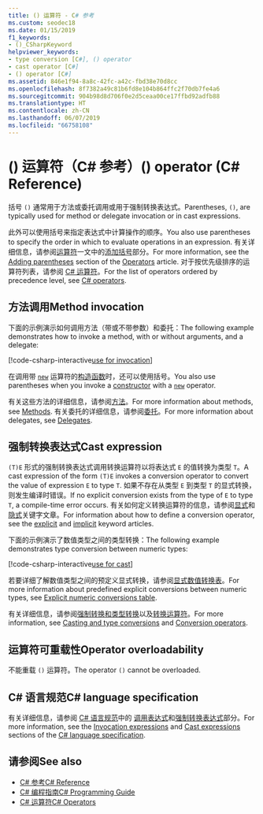 ```yaml
---
title: () 运算符 - C# 参考
ms.custom: seodec18
ms.date: 01/15/2019
f1_keywords:
- ()_CSharpKeyword
helpviewer_keywords:
- type conversion [C#], () operator
- cast operator [C#]
- () operator [C#]
ms.assetid: 846e1f94-8a8c-42fc-a42c-fbd38e70d8cc
ms.openlocfilehash: 8f7382a49c81b6fd8e104b864ffc2f70db7fe4a6
ms.sourcegitcommit: 904b98d8d706f0e2d5ceaa00ce17ffbd92adfb88
ms.translationtype: HT
ms.contentlocale: zh-CN
ms.lasthandoff: 06/07/2019
ms.locfileid: "66758108"
---
```

# <a name="-operator-c-reference"></a><span data-ttu-id="4deca-102">() 运算符（C# 参考）</span><span class="sxs-lookup"><span data-stu-id="4deca-102">() operator (C# Reference)</span></span>

<span data-ttu-id="4deca-103">括号 `()` 通常用于方法或委托调用或用于强制转换表达式。</span><span class="sxs-lookup"><span data-stu-id="4deca-103">Parentheses, `()`, are typically used for method or delegate invocation or in cast expressions.</span></span>

<span data-ttu-id="4deca-104">此外可以使用括号来指定表达式中计算操作的顺序。</span><span class="sxs-lookup"><span data-stu-id="4deca-104">You also use parentheses to specify the order in which to evaluate operations in an expression.</span></span> <span data-ttu-id="4deca-105">有关详细信息，请参阅[运算符](../../programming-guide/statements-expressions-operators/operators.md)一文中的[添加括号](../../programming-guide/statements-expressions-operators/operators.md#adding-parentheses)部分。</span><span class="sxs-lookup"><span data-stu-id="4deca-105">For more information, see the [Adding parentheses](../../programming-guide/statements-expressions-operators/operators.md#adding-parentheses) section of the [Operators](../../programming-guide/statements-expressions-operators/operators.md) article.</span></span> <span data-ttu-id="4deca-106">对于按优先级排序的运算符列表，请参阅 [C# 运算符](index.md)。</span><span class="sxs-lookup"><span data-stu-id="4deca-106">For the list of operators ordered by precedence level, see [C# operators](index.md).</span></span>

## <a name="method-invocation"></a><span data-ttu-id="4deca-107">方法调用</span><span class="sxs-lookup"><span data-stu-id="4deca-107">Method invocation</span></span>

<span data-ttu-id="4deca-108">下面的示例演示如何调用方法（带或不带参数）和委托：</span><span class="sxs-lookup"><span data-stu-id="4deca-108">The following example demonstrates how to invoke a method, with or without arguments, and a delegate:</span></span>

[!code-csharp-interactive[use for invocation](~/samples/csharp/language-reference/operators/InvocationOperatorExamples.cs#Invocation)]

<span data-ttu-id="4deca-109">在调用带 [`new`](../keywords/new-operator.md) 运算符的[构造函数](../../programming-guide/classes-and-structs/constructors.md)时，还可以使用括号。</span><span class="sxs-lookup"><span data-stu-id="4deca-109">You also use parentheses when you invoke a [constructor](../../programming-guide/classes-and-structs/constructors.md) with a [`new`](../keywords/new-operator.md) operator.</span></span>

<span data-ttu-id="4deca-110">有关这些方法的详细信息，请参阅[方法](../../programming-guide/classes-and-structs/methods.md)。</span><span class="sxs-lookup"><span data-stu-id="4deca-110">For more information about methods, see [Methods](../../programming-guide/classes-and-structs/methods.md).</span></span> <span data-ttu-id="4deca-111">有关委托的详细信息，请参阅[委托](../../programming-guide/delegates/index.md)。</span><span class="sxs-lookup"><span data-stu-id="4deca-111">For more information about delegates, see [Delegates](../../programming-guide/delegates/index.md).</span></span>

## <a name="cast-expression"></a><span data-ttu-id="4deca-112">强制转换表达式</span><span class="sxs-lookup"><span data-stu-id="4deca-112">Cast expression</span></span>

<span data-ttu-id="4deca-113">`(T)E` 形式的强制转换表达式调用转换运算符以将表达式 `E` 的值转换为类型 `T`。</span><span class="sxs-lookup"><span data-stu-id="4deca-113">A cast expression of the form `(T)E` invokes a conversion operator to convert the value of expression `E` to type `T`.</span></span> <span data-ttu-id="4deca-114">如果不存在从类型 `E` 到类型 `T` 的显式转换，则发生编译时错误。</span><span class="sxs-lookup"><span data-stu-id="4deca-114">If no explicit conversion exists from the type of `E` to type `T`, a compile-time error occurs.</span></span> <span data-ttu-id="4deca-115">有关如何定义转换运算符的信息，请参阅[显式](../keywords/explicit.md)和[隐式](../keywords/implicit.md)关键字文章。</span><span class="sxs-lookup"><span data-stu-id="4deca-115">For information about how to define a conversion operator, see the [explicit](../keywords/explicit.md) and [implicit](../keywords/implicit.md) keyword articles.</span></span>

<span data-ttu-id="4deca-116">下面的示例演示了数值类型之间的类型转换：</span><span class="sxs-lookup"><span data-stu-id="4deca-116">The following example demonstrates type conversion between numeric types:</span></span>

[!code-csharp-interactive[use for cast](~/samples/csharp/language-reference/operators/InvocationOperatorExamples.cs#Cast)]

<span data-ttu-id="4deca-117">若要详细了解数值类型之间的预定义显式转换，请参阅[显式数值转换表](../keywords/explicit-numeric-conversions-table.md)。</span><span class="sxs-lookup"><span data-stu-id="4deca-117">For more information about predefined explicit conversions between numeric types, see [Explicit numeric conversions table](../keywords/explicit-numeric-conversions-table.md).</span></span>

<span data-ttu-id="4deca-118">有关详细信息，请参阅[强制转换和类型转换](../../programming-guide/types/casting-and-type-conversions.md)以及[转换运算符](../../programming-guide/statements-expressions-operators/conversion-operators.md)。</span><span class="sxs-lookup"><span data-stu-id="4deca-118">For more information, see [Casting and type conversions](../../programming-guide/types/casting-and-type-conversions.md) and [Conversion operators](../../programming-guide/statements-expressions-operators/conversion-operators.md).</span></span>

## <a name="operator-overloadability"></a><span data-ttu-id="4deca-119">运算符可重载性</span><span class="sxs-lookup"><span data-stu-id="4deca-119">Operator overloadability</span></span>

<span data-ttu-id="4deca-120">不能重载 `()` 运算符。</span><span class="sxs-lookup"><span data-stu-id="4deca-120">The operator `()` cannot be overloaded.</span></span>

## <a name="c-language-specification"></a><span data-ttu-id="4deca-121">C# 语言规范</span><span class="sxs-lookup"><span data-stu-id="4deca-121">C# language specification</span></span>

<span data-ttu-id="4deca-122">有关详细信息，请参阅 [C# 语言规范](../language-specification/index.md)中的 [调用表达式](~/_csharplang/spec/expressions.md#invocation-expressions)和[强制转换表达式](~/_csharplang/spec/expressions.md#cast-expressions)部分。</span><span class="sxs-lookup"><span data-stu-id="4deca-122">For more information, see the [Invocation expressions](~/_csharplang/spec/expressions.md#invocation-expressions) and [Cast expressions](~/_csharplang/spec/expressions.md#cast-expressions) sections of the [C# language specification](../language-specification/index.md).</span></span>

## <a name="see-also"></a><span data-ttu-id="4deca-123">请参阅</span><span class="sxs-lookup"><span data-stu-id="4deca-123">See also</span></span>

- [<span data-ttu-id="4deca-124">C# 参考</span><span class="sxs-lookup"><span data-stu-id="4deca-124">C# Reference</span></span>](../index.md)
- [<span data-ttu-id="4deca-125">C# 编程指南</span><span class="sxs-lookup"><span data-stu-id="4deca-125">C# Programming Guide</span></span>](../../programming-guide/index.md)
- [<span data-ttu-id="4deca-126">C# 运算符</span><span class="sxs-lookup"><span data-stu-id="4deca-126">C# Operators</span></span>](index.md)

